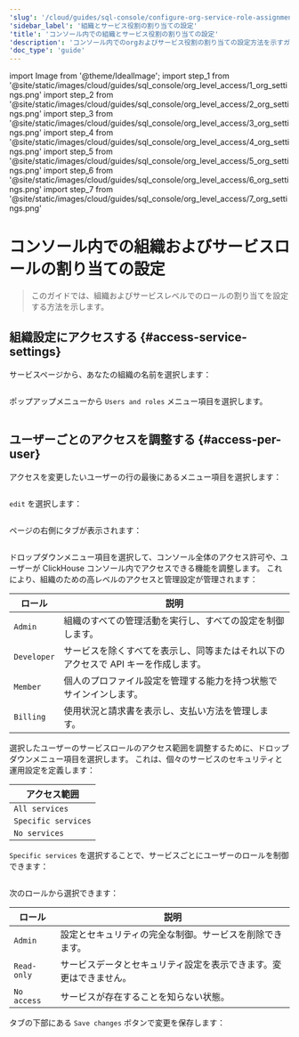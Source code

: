 ```yaml
---
'slug': '/cloud/guides/sql-console/configure-org-service-role-assignments'
'sidebar_label': '組織とサービス役割の割り当ての設定'
'title': 'コンソール内での組織とサービス役割の割り当ての設定'
'description': 'コンソール内でのorgおよびサービス役割の割り当ての設定方法を示すガイド'
'doc_type': 'guide'
---
```


import Image from '@theme/IdealImage';
import step_1 from '@site/static/images/cloud/guides/sql_console/org_level_access/1_org_settings.png'
import step_2 from '@site/static/images/cloud/guides/sql_console/org_level_access/2_org_settings.png'
import step_3 from '@site/static/images/cloud/guides/sql_console/org_level_access/3_org_settings.png'
import step_4 from '@site/static/images/cloud/guides/sql_console/org_level_access/4_org_settings.png'
import step_5 from '@site/static/images/cloud/guides/sql_console/org_level_access/5_org_settings.png'
import step_6 from '@site/static/images/cloud/guides/sql_console/org_level_access/6_org_settings.png'
import step_7 from '@site/static/images/cloud/guides/sql_console/org_level_access/7_org_settings.png'


# コンソール内での組織およびサービスロールの割り当ての設定

> このガイドでは、組織およびサービスレベルでのロールの割り当てを設定する方法を示します。

<VerticalStepper>

## 組織設定にアクセスする {#access-service-settings}

サービスページから、あなたの組織の名前を選択します：

<Image img={step_1} size="md"/>

ポップアップメニューから `Users and roles` メニュー項目を選択します。

<Image img={step_2} size="md"/>

## ユーザーごとのアクセスを調整する {#access-per-user}

アクセスを変更したいユーザーの行の最後にあるメニュー項目を選択します：

<Image img={step_3} size="lg"/>

`edit` を選択します：

<Image img={step_4} size="lg"/>

ページの右側にタブが表示されます：

<Image img={step_5} size="lg"/>

ドロップダウンメニュー項目を選択して、コンソール全体のアクセス許可や、ユーザーが ClickHouse コンソール内でアクセスできる機能を調整します。
これにより、組織のための高レベルのアクセスと管理設定が管理されます：

| ロール        | 説明                                                                      |
|-------------|-------------------------------------------------------------------------------|
| `Admin`     | 組織のすべての管理活動を実行し、すべての設定を制御します。                   |
| `Developer` | サービスを除くすべてを表示し、同等またはそれ以下のアクセスで API キーを作成します。 |
| `Member`    | 個人のプロファイル設定を管理する能力を持つ状態でサインインします。             |
| `Billing`   | 使用状況と請求書を表示し、支払い方法を管理します。                          |

選択したユーザーのサービスロールのアクセス範囲を調整するために、ドロップダウンメニュー項目を選択します。
これは、個々のサービスのセキュリティと運用設定を定義します：

| アクセス範囲        |
|---------------------|
| `All services`      |
| `Specific services` |
| `No services`       |

`Specific services` を選択することで、サービスごとにユーザーのロールを制御できます：

<Image img={step_6} size="md"/>

次のロールから選択できます：

| ロール        | 説明                                                       |
|-------------|----------------------------------------------------------|
| `Admin`     | 設定とセキュリティの完全な制御。サービスを削除できます。  |
| `Read-only` | サービスデータとセキュリティ設定を表示できます。変更はできません。 |
| `No access` | サービスが存在することを知らない状態。                   |

タブの下部にある `Save changes` ボタンで変更を保存します：

<Image img={step_7} size="md"/>

</VerticalStepper>
